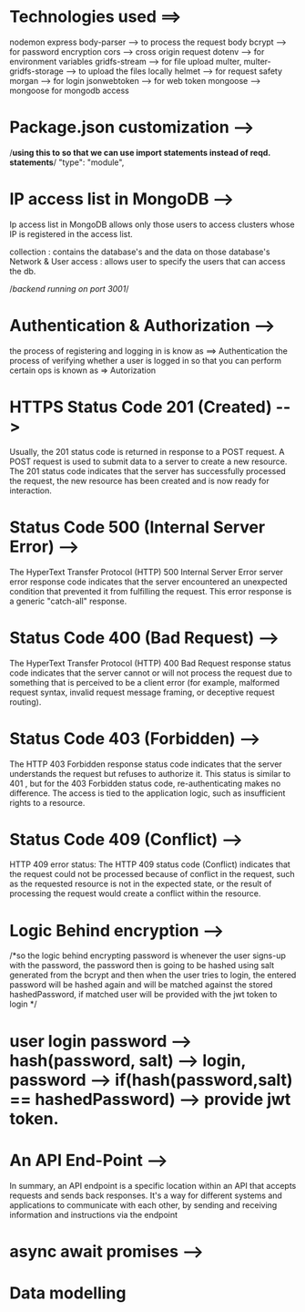 # Technologies used ==> 
nodemon 
express 
body-parser --> to process the request body
bcrypt --> for password encryption
cors --> cross origin request
dotenv --> for environment variables
gridfs-stream --> for file upload
multer, multer-gridfs-storage --> to upload the files locally
helmet --> for request safety 
morgan --> for login 
jsonwebtoken --> for web token
mongoose --> mongoose for mongodb access

# Package.json customization -->
/**using this to so that we can use import statements instead of reqd. statements**/
  "type": "module",

# IP access list in MongoDB --> 
Ip access list in MongoDB allows only those users to access clusters whose IP is registered in the access list.

collection : contains the database's and the data on those database's
Network & User access : allows user to specify the users that can access the db.

/*backend running on port 3001*/

# Authentication & Authorization -->
the process of registering and logging in is know as ==> Authentication
the process of verifying whether a user is logged in so that you can perform certain ops is known as => Autorization

# HTTPS Status Code 201 (Created) -->
Usually, the 201 status code is returned in response to a POST request. A POST request is used to submit data to a server to create a new resource. The 201 status code indicates that the server has successfully processed the request, the new resource has been created and is now ready for interaction.

# Status Code 500 (Internal Server Error) --> 
The HyperText Transfer Protocol (HTTP) 500 Internal Server Error server error response code indicates that the server encountered an unexpected condition that prevented it from fulfilling the request. This error response is a generic "catch-all" response.

# Status Code 400 (Bad Request) -->
The HyperText Transfer Protocol (HTTP) 400 Bad Request response status code indicates that the server cannot or will not process the request due to something that is perceived to be a client error (for example, malformed request syntax, invalid request message framing, or deceptive request routing).

# Status Code 403 (Forbidden) -->
The HTTP 403 Forbidden response status code indicates that the server understands the request but refuses to authorize it. This status is similar to 401 , but for the 403 Forbidden status code, re-authenticating makes no difference. The access is tied to the application logic, such as insufficient rights to a resource.    

# Status Code 409 (Conflict) -->
HTTP 409 error status: The HTTP 409 status code (Conflict) indicates that the request could not be processed because of conflict in the request, such as the requested resource is not in the expected state, or the result of processing the request would create a conflict within the resource.

# Logic Behind encryption --> 
/*so the logic behind encrypting password is whenever the user signs-up 
with the password, the password then is going to be hashed using salt generated from the bcrypt
and then when the user tries to login, the entered password will be hashed again and will be matched against
the stored hashedPassword, if matched user will be provided with the jwt token to login */

# user login password --> hash(password, salt) --> login, password --> if(hash(password,salt) == hashedPassword) --> provide jwt token.

# An API End-Point --> 
In summary, an API endpoint is a specific location within an API that accepts requests and sends back responses. It's a way for different systems and applications to communicate with each other, by sending and receiving information and instructions via the endpoint

# async await promises -->
# Data modelling

